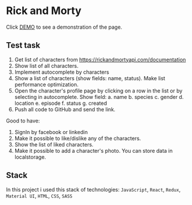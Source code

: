 # Rick and Morty

Click [DEMO](https://saharij.github.io/rick_and_morty/) to see a demonstration of the page.

## Test task
1. Get list of characters from https://rickandmortyapi.com/documentation
2. Show list of all characters.
3. Implement autocomplete by characters
4. Show a list of characters (show fields: name, status). Make list performance optimization.
5. Open the character's profile page by clicking on a row in the list or by selecting in autocomplete. Show field: 
a. name
b. species
c. gender
d. location
e. episode
f. status
g. created
6. Push all code to GitHub and send the link.


Good to have:
1. SignIn by facebook or linkedin
2. Make it possible to like/dislike any of the characters.
3. Show the list of liked characters.
4. Make it possible to add a character's photo.
You can store data in localstorage.


## Stack
In this project i used this stack of technologies: `JavaScript`, `React`, `Redux`, `Material UI`, `HTML`, `CSS`, `SASS`
